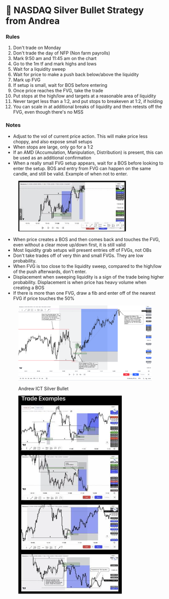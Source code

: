 # 🎯 NASDAQ Silver Bullet Strategy from Andrea

### Rules

1. Don't trade on Monday
2. Don't trade the day of NFP (Non farm payrolls)
3. Mark 9:50 am and 11:45 am on the chart
4. Go to the 1m tf and mark highs and lows
5. Wait for a liquidity sweep
6. Wait for price to make a push back below/above the liquidity
7. Mark up FVG
8. If setup is small, wait for BOS before entering
9. Once price reaches the FVG, take the trade
10. Put stops at the high/low and targets at a reasonable area of liquidity
11. Never target less than a 1:2, and put stops to breakeven at 1:2, if holding
12. You can scale in at additional breaks of liquidity and then retests off the FVG, even though there's no MSS

### Notes

* Adjust to the vol of current price action. This will make price less choppy, and also expose small setups
* When stops are large, only go for a 1:2
* If an AMD (Accumulation, Manipulation, Distribution) is present, this can be used as an additional confirmation
* When a really small FVG setup appears, wait for a BOS before looking to enter the setup. BOS and entry from FVG can happen on the same candle, and still be valid. Example of when not to enter.

<figure><img src="../.gitbook/assets/image (15) (1) (1) (1).png" alt=""><figcaption></figcaption></figure>

* When price creates a BOS and then comes back and touches the FVG, even without a clear move up/down first, it is still valid
* Most liquidity grab setups will present entries off of FVGs, not OBs
* Don't take trades off of very thin and small FVGs. They are low probability.
* When FVG is too close to the liquidity sweep, compared to the high/low of the push afterwards, don't enter.
* Displacement when sweeping liquidity is a sign of the trade being higher probability. Displacement is when price has heavy volume when creating a BOS
* If there is more than one FVG, draw a fib and enter off of the nearest FVG if price touches the 50%

<figure><img src="../.gitbook/assets/image (15) (2) (1) (1).png" alt=""><figcaption><p>Andrew ICT Silver Bullet</p></figcaption></figure>

<figure><img src="../.gitbook/assets/image (6) (1).png" alt=""><figcaption></figcaption></figure>

